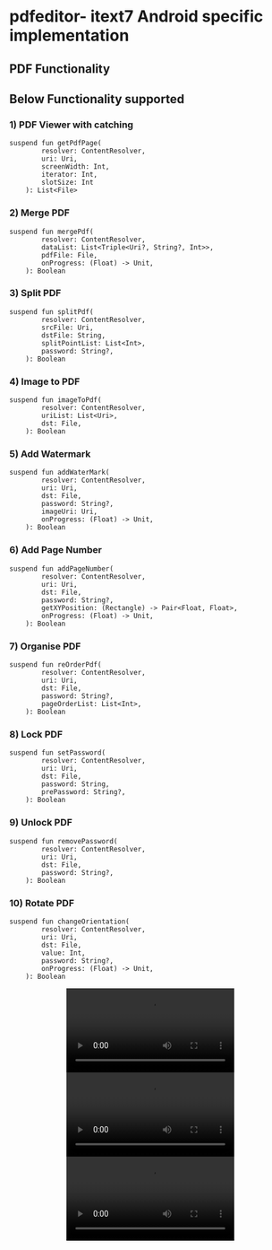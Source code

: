 # pdfeditor- itext7 Android specific implementation

## PDF Functionality
## Below Functionality supported 
 
### 1) PDF Viewer with catching
```
suspend fun getPdfPage(
        resolver: ContentResolver,
        uri: Uri,
        screenWidth: Int,
        iterator: Int,
        slotSize: Int
    ): List<File>
```
### 2) Merge PDF
```
suspend fun mergePdf(
        resolver: ContentResolver,
        dataList: List<Triple<Uri?, String?, Int>>,
        pdfFile: File,
        onProgress: (Float) -> Unit,
    ): Boolean
```

### 3) Split PDF
```
suspend fun splitPdf(
        resolver: ContentResolver,
        srcFile: Uri,
        dstFile: String,
        splitPointList: List<Int>,
        password: String?,
    ): Boolean
```
### 4) Image to PDF
```
suspend fun imageToPdf(
        resolver: ContentResolver,
        uriList: List<Uri>,
        dst: File,
    ): Boolean 
```
### 5) Add Watermark
```
suspend fun addWaterMark(
        resolver: ContentResolver,
        uri: Uri,
        dst: File,
        password: String?,
        imageUri: Uri,
        onProgress: (Float) -> Unit,
    ): Boolean
```
### 6) Add Page Number
```
suspend fun addPageNumber(
        resolver: ContentResolver,
        uri: Uri,
        dst: File,
        password: String?,
        getXYPosition: (Rectangle) -> Pair<Float, Float>,
        onProgress: (Float) -> Unit,
    ): Boolean
```
### 7) Organise PDF
```
suspend fun reOrderPdf(
        resolver: ContentResolver,
        uri: Uri,
        dst: File,
        password: String?,
        pageOrderList: List<Int>,
    ): Boolean
```
### 8) Lock PDF
```
suspend fun setPassword(
        resolver: ContentResolver,
        uri: Uri,
        dst: File,
        password: String,
        prePassword: String?,
    ): Boolean
```
### 9) Unlock PDF
```
suspend fun removePassword(
        resolver: ContentResolver,
        uri: Uri,
        dst: File,
        password: String?,
    ): Boolean

```
### 10) Rotate PDF
```
suspend fun changeOrientation(
        resolver: ContentResolver,
        uri: Uri,
        dst: File,
        value: Int,
        password: String?,
        onProgress: (Float) -> Unit,
    ): Boolean
```

<div align="center">
  <video src="https://github.com/213maheta/pdfeditor/assets/103872646/fbbf3a68-01c7-4f87-983c-a0e4f99bf150"" />
</div>
<div align="center">
  <video src="https://github.com/213maheta/pdfeditor/assets/103872646/d3add631-a93c-463e-a5b6-38201125d84f" />
</div>
<div align="center">
  <video src="https://github.com/213maheta/pdfeditor/assets/103872646/7b80109e-93f4-4779-ac7d-2a3c53b7e8f5" />
</div>
